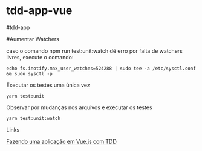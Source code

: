 # tdd-app-vue

#tdd-app


#Aumentar Watchers

caso o comando npm run test:unit:watch dê erro por falta de watchers livres, execute o comando:

    echo fs.inotify.max_user_watches=524288 | sudo tee -a /etc/sysctl.conf && sudo sysctl -p
    

Executar os testes uma única vez

    yarn test:unit

Observar por mudanças nos arquivos e executar os testes

    yarn test:unit:watch

Links

[Fazendo uma aplicação em Vue.js com TDD](https://medium.com/magnetis-backstage/fazendo-uma-aplica%C3%A7%C3%A3o-em-vue-js-com-tdd-um-guia-extensivo-para-quem-quer-aprender-parte-1-d9952be6a29)
